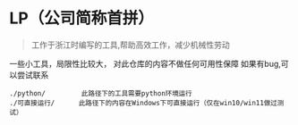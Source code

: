 # LP（公司简称首拼）

> 工作于浙江时编写的工具,帮助高效工作，减少机械性劳动

一些小工具，局限性比较大，
对此仓库的内容不做任何可用性保障
如果有bug,可以尝试联系

```
./python/         此路径下的工具需要python环境运行
./可直接运行/      此路径下的内容在Windows下可直接运行（仅在win10/win11做过测试）
```






